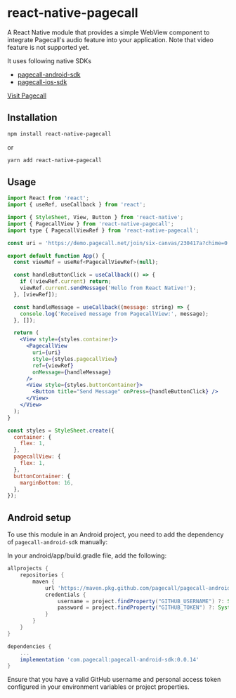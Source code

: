 # react-native-pagecall

A React Native module that provides a simple WebView component to integrate Pagecall's audio feature into your application. Note that video feature is not supported yet.

It uses following native SDKs

- [pagecall-android-sdk](https://github.com/pagecall/pagecall-android-sdk)
- [pagecall-ios-sdk](https://github.com/pagecall/pagecall-ios-sdk)

[Visit Pagecall](https://pagecall.com)

## Installation

```sh
npm install react-native-pagecall
```

or

```sh
yarn add react-native-pagecall
```

## Usage

```jsx
import React from 'react';
import { useRef, useCallback } from 'react';

import { StyleSheet, View, Button } from 'react-native';
import { PagecallView } from 'react-native-pagecall';
import type { PagecallViewRef } from 'react-native-pagecall';

const uri = 'https://demo.pagecall.net/join/six-canvas/230417a?chime=0';

export default function App() {
  const viewRef = useRef<PagecallViewRef>(null);

  const handleButtonClick = useCallback(() => {
    if (!viewRef.current) return;
    viewRef.current.sendMessage('Hello from React Native!');
  }, [viewRef]);

  const handleMessage = useCallback((message: string) => {
    console.log('Received message from PagecallView:', message);
  }, []);

  return (
    <View style={styles.container}>
      <PagecallView
        uri={uri}
        style={styles.pagecallView}
        ref={viewRef}
        onMessage={handleMessage}
      />
      <View style={styles.buttonContainer}>
        <Button title="Send Message" onPress={handleButtonClick} />
      </View>
    </View>
  );
}

const styles = StyleSheet.create({
  container: {
    flex: 1,
  },
  pagecallView: {
    flex: 1,
  },
  buttonContainer: {
    marginBottom: 16,
  },
});
```

## Android setup

To use this module in an Android project, you need to add the dependency of `pagecall-android-sdk` manually:

In your android/app/build.gradle file, add the following:

```groovy
allprojects {
    repositories {
        maven {
            url 'https://maven.pkg.github.com/pagecall/pagecall-android-sdk'
            credentials {
                username = project.findProperty("GITHUB_USERNAME") ?: System.getenv("GITHUB_USERNAME")
                password = project.findProperty("GITHUB_TOKEN") ?: System.getenv("GITHUB_TOKEN")
            }
        }
    }
}

dependencies {
    ...
    implementation 'com.pagecall:pagecall-android-sdk:0.0.14'
}

```

Ensure that you have a valid GitHub username and personal access token configured in your environment variables or project properties.
